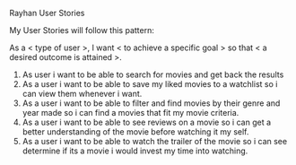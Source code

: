 Rayhan User Stories

My User Stories will follow this pattern:

As a < type of user >, I want < to achieve a specific goal > so that < a desired outcome is attained >.

1. As user i want to be able to search for movies and get back the results
2. As a user i want to be able to save my liked movies to a watchlist so i can view them whenever i want.
3. As a user i want to be able to filter and find movies by their genre and year made so i can find a movies that fit my movie criteria.
4. As a user i want to be able to see reviews on a movie so i can get a better understanding of the movie before watching it my self.
5. As a user i want to be able to watch the trailer of the movie so i can see determine if its a movie i would invest my time into watching.
